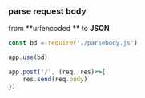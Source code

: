### parse request body 
from **urlencoded ** to **JSON**
```js
const bd = require('./parsebody.js')

app.use(bd)

app.post('/', (req, res)=>{
    res.send(req.body)
})
```